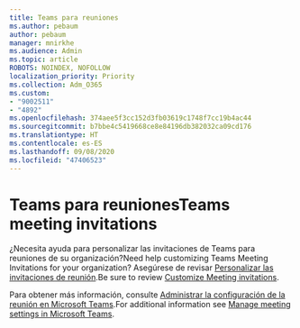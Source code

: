 ```yaml
---
title: Teams para reuniones
ms.author: pebaum
author: pebaum
manager: mnirkhe
ms.audience: Admin
ms.topic: article
ROBOTS: NOINDEX, NOFOLLOW
localization_priority: Priority
ms.collection: Adm_O365
ms.custom:
- "9002511"
- "4892"
ms.openlocfilehash: 374aee5f3cc152d3fb03619c1748f7cc19b4ac44
ms.sourcegitcommit: b7bbe4c5419668ce8e84196db382032ca09cd176
ms.translationtype: HT
ms.contentlocale: es-ES
ms.lasthandoff: 09/08/2020
ms.locfileid: "47406523"
---
```

# <a name="teams-meeting-invitations"></a><span data-ttu-id="d7fbd-102">Teams para reuniones</span><span class="sxs-lookup"><span data-stu-id="d7fbd-102">Teams meeting invitations</span></span>

<span data-ttu-id="d7fbd-103">¿Necesita ayuda para personalizar las invitaciones de Teams para reuniones de su organización?</span><span class="sxs-lookup"><span data-stu-id="d7fbd-103">Need help customizing Teams Meeting Invitations for your organization?</span></span> <span data-ttu-id="d7fbd-104">Asegúrese de revisar [Personalizar las invitaciones de reunión](https://docs.microsoft.com/microsoftteams/meeting-settings-in-teams#customize-meeting-invitations).</span><span class="sxs-lookup"><span data-stu-id="d7fbd-104">Be sure to review [Customize Meeting invitations](https://docs.microsoft.com/microsoftteams/meeting-settings-in-teams#customize-meeting-invitations).</span></span>  

<span data-ttu-id="d7fbd-105">Para obtener más información, consulte [Administrar la configuración de la reunión en Microsoft Teams](https://docs.microsoft.com/microsoftteams/meeting-settings-in-teams).</span><span class="sxs-lookup"><span data-stu-id="d7fbd-105">For additional information see [Manage meeting settings in Microsoft Teams](https://docs.microsoft.com/microsoftteams/meeting-settings-in-teams).</span></span>
